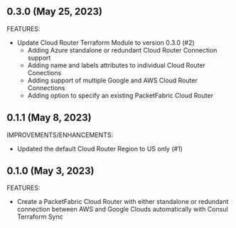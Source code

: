 ## 0.3.0  (May 25, 2023)

FEATURES:

* Update Cloud Router Terraform Module to version 0.3.0 (#2)
    * Adding Azure standalone or redundant Cloud Router Connection support
    * Adding name and labels attributes to individual Cloud Router Conections
    * Adding support of multiple Google and AWS Cloud Router Connections
    * Adding option to specify an existing PacketFabric Cloud Router

## 0.1.1  (May 8, 2023)

IMPROVEMENTS/ENHANCEMENTS:

* Updated the default Cloud Router Region to US only (#1)

## 0.1.0  (May 3, 2023)

FEATURES:

* Create a PacketFabric Cloud Router with either standalone or redundant connection between AWS and Google Clouds automatically with Consul Terraform Sync
